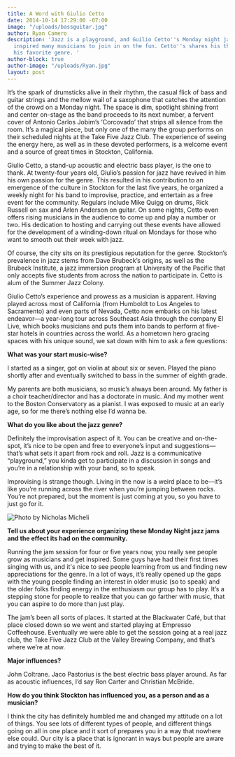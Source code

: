```yaml
---
title: A Word with Giulio Cetto
date: 2014-10-14 17:29:00 -07:00
image: "/uploads/bassguitar.jpg"
author: Ryan Camero
description: 'Jazz is a playground, and Guilio Cetto''s Monday night jazz jams have
  inspired many musicians to join in on the fun. Cetto''s shares his thoughts on the
  his favorite genre. '
author-block: true
author-image: "/uploads/Ryan.jpg"
layout: post
---
```


It’s the spark of drumsticks alive in their rhythm, the casual flick of bass and guitar strings and the mellow wail of a saxophone that catches the attention of the crowd on a Monday night. The space is dim, spotlight shining front and center on-stage as the band proceeds to its next number, a fervent cover of Antonio Carlos Jobim’s ‘Corcovado’ that strips all silence from the room. It’s a magical piece, but only one of the many the group performs on their scheduled nights at the Take Five Jazz Club. The experience of seeing the energy here, as well as in these devoted performers, is a welcome event and a source of great times in Stockton, California.

Giulio Cetto, a stand-up acoustic and electric bass player, is the one to thank. At twenty-four years old, Giulio’s passion for jazz have revived in him his own passion for the genre. This resulted in his contribution to an emergence of the culture in Stockton for the last five years, he organized a weekly night for his band to improvise, practice, and entertain as a free event for the community. Regulars include Mike Quigg on drums, Rick Russell on sax and Arlen Anderson on guitar. On some nights, Cetto even offers rising musicians in the audience to come up and play a number or two. His dedication to hosting and carrying out these events have allowed for the development of a winding-down ritual on Mondays for those who want to smooth out their week with jazz.

Of course, the city sits on its prestigious reputation for the genre. Stockton’s prevalence in jazz stems from Dave Brubeck’s origins, as well as the Brubeck Institute, a jazz immersion program at University of the Pacific that only accepts five students from across the nation to participate in. Cetto is alum of the Summer Jazz Colony.

Giulio Cetto’s experience and prowess as a musician is apparent. Having played across most of California (from Humboldt to Los Angeles to Sacramento) and even parts of Nevada, Cetto now embarks on his latest endeavor—a year-long tour across Southeast Asia through the company El Live, which books musicians and puts them into bands to perform at five-star hotels in countries across the world. As a hometown hero gracing spaces with his unique sound, we sat down with him to ask a few questions:

**What was your start music-wise?**

I started as a singer, got on violin at about six or seven. Played the piano shortly after and eventually switched to bass in the summer of eighth grade.

My parents are both musicians, so music’s always been around. My father is a choir teacher/director and has a doctorate in music. And my mother went to the Boston Conservatory as a pianist. I was exposed to music at an early age, so for me there’s nothing else I’d wanna be.

**What do you like about the jazz genre?**

Definitely the improvisation aspect of it. You can be creative and on-the-spot, it’s nice to be open and free to everyone’s input and suggestions—that’s what sets it apart from rock and roll. Jazz is a communicative “playground,” you kinda get to participate in a discussion in songs and you’re in a relationship with your band, so to speak.

Improvising is strange though. Living in the now is a weird place to be—it’s like you’re running across the river when you’re jumping between rocks. You’re not prepared, but the moment is just coming at you, so you have to just go for it.

![Photo by Nicholas Micheli](/uploads/guilio_micheli.jpg)

**Tell us about your experience organizing these Monday Night jazz jams and the effect its had on the community.**

Running the jam session for four or five years now, you really see people grow as musicians and get inspired. Some guys have had their first times singing with us, and it's nice to see people learning from us and finding new appreciations for the genre. In a lot of ways, it’s really opened up the gaps with the young people finding an interest in older music (so to speak) and the older folks finding energy in the enthusiasm our group has to play. It’s a stepping stone for people to realize that you can go farther with music, that you can aspire to do more than just play.

The jam’s been all sorts of places. It started at the Blackwater Café, but that place closed down so we went and started playing at Empresso Coffeehouse.  Eventually we were able to get the session going at a real jazz club, the Take Five Jazz Club at the Valley Brewing Company, and that’s where we’re at now.

**Major influences?**

John Coltrane. Jaco Pastorius is the best electric bass player around. As far as acoustic influences, I’d say Ron Carter and Christian McBride.

**How do you think Stockton has influenced you, as a person and as a musician?**

I think the city has definitely humbled me and changed my attitude on a lot of things. You see lots of different types of people, and different things going on all in one place and it sort of prepares you in a way that nowhere else could. Our city is a place that is ignorant in ways but people are aware and trying to make the best of it.
